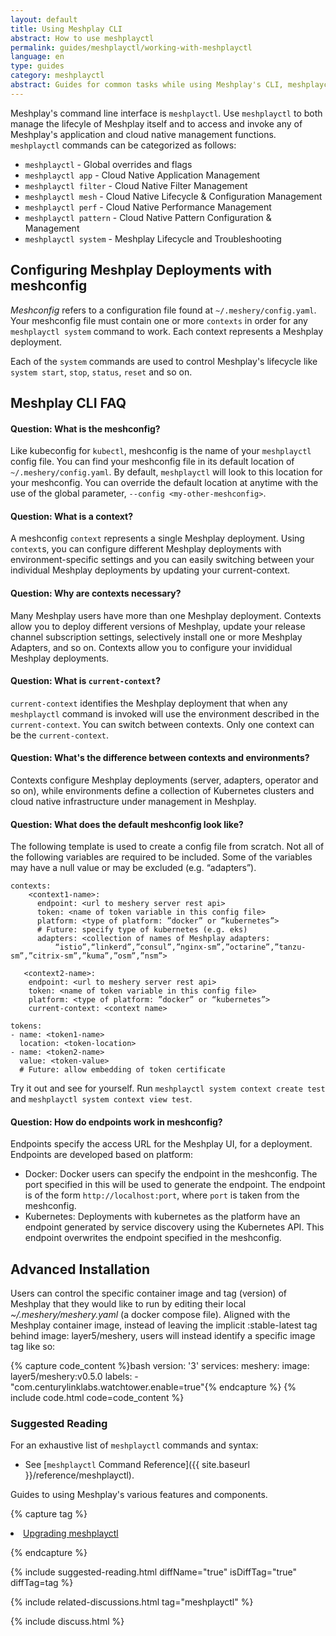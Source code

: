 ```yaml
---
layout: default
title: Using Meshplay CLI
abstract: How to use meshplayctl
permalink: guides/meshplayctl/working-with-meshplayctl
language: en
type: guides
category: meshplayctl
abstract: Guides for common tasks while using Meshplay's CLI, meshplayctl.
---
```


Meshplay's command line interface is `meshplayctl`. Use `meshplayctl` to both manage the lifecyle of Meshplay itself and to access and invoke any of Meshplay's application and cloud native management functions. `meshplayctl` commands can be categorized as follows:

- `meshplayctl` - Global overrides and flags
- `meshplayctl app` - Cloud Native Application Management
- `meshplayctl filter` - Cloud Native Filter Management
- `meshplayctl mesh` - Cloud Native Lifecycle & Configuration Management
- `meshplayctl perf` - Cloud Native Performance Management
- `meshplayctl pattern` - Cloud Native Pattern Configuration & Management
- `meshplayctl system` - Meshplay Lifecycle and Troubleshooting

## Configuring Meshplay Deployments with meshconfig

_Meshconfig_ refers to a configuration file found at `~/.meshery/config.yaml`. Your meshconfig file must contain one or more `contexts` in order for any `meshplayctl system` command to work. Each context represents a Meshplay deployment.

Each of the `system` commands are used to control Meshplay's lifecycle like `system start`, `stop`, `status`, `reset` and so on.

## Meshplay CLI FAQ

#### Question: What is the meshconfig?

Like kubeconfig for `kubectl`, meshconfig is the name of your `meshplayctl` config file. You can find your meshconfig file in its default location of `~/.meshery/config.yaml`. By default, `meshplayctl` will look to this location for your meshconfig. You can override the default location at anytime with the use of the global parameter, `--config <my-other-meshconfig>`.

#### Question: What is a context?

A meshconfig `context` represents a single Meshplay deployment. Using `context`s, you can configure different Meshplay deployments with environment-specific settings and you can easily switching between your individual Meshplay deployments by updating your current-context.

#### Question: Why are contexts necessary?

Many Meshplay users have more than one Meshplay deployment. Contexts allow you to deploy different versions of Meshplay, update your release channel subscription settings, selectively install one or more Meshplay Adapters, and so on. Contexts allow you to configure your invididual Meshplay deployments.

#### Question: What is `current-context`?

`current-context` identifies the Meshplay deployment that when any `meshplayctl` command is invoked will use the environment described in the `current-context`. You can switch between contexts. Only one context can be the `current-context`.

#### Question: What's the difference between contexts and environments?

Contexts configure Meshplay deployments (server, adapters, operator and so on), while environments define a collection of Kubernetes clusters and cloud native infrastructure under management in Meshplay.

#### Question: What does the default meshconfig look like?

The following template is used to create a config file from scratch. Not all of the following variables are required to be included. Some of the variables may have a null value or may be excluded (e.g. “adapters”).

```
contexts:
    <context1-name>:
      endpoint: <url to meshery server rest api>
      token: <name of token variable in this config file>
      platform: <type of platform: ”docker” or “kubernetes”>
      # Future: specify type of kubernetes (e.g. eks)
      adapters: <collection of names of Meshplay adapters:
          “istio”,“linkerd”,”consul”,”nginx-sm”,”octarine”,”tanzu-sm”,”citrix-sm”,”kuma”,”osm”,”nsm”>

   <context2-name>:
    endpoint: <url to meshery server rest api>
    token: <name of token variable in this config file>
    platform: <type of platform: ”docker” or “kubernetes”>
    current-context: <context name>

tokens:
- name: <token1-name>
  location: <token-location>
- name: <token2-name>
  value: <token-value>
  # Future: allow embedding of token certificate
```

Try it out and see for yourself. Run `meshplayctl system context create test` and `meshplayctl system context view test`.

#### Question: How do endpoints work in meshconfig?

Endpoints specify the access URL for the Meshplay UI, for a deployment. Endpoints are developed based on platform:

- Docker: Docker users can specify the endpoint in the meshconfig. The port specified in this will be used to generate the endpoint. The endpoint is of the form `http://localhost:port`, where `port` is taken from the meshconfig.
- Kubernetes: Deployments with kubernetes as the platform have an endpoint generated by service discovery using the Kubernetes API. This endpoint overwrites the endpoint specified in the meshconfig.

## Advanced Installation

Users can control the specific container image and tag (version) of Meshplay that they would like to run by editing their local _~/.meshery/meshery.yaml_ (a docker compose file).
Aligned with the Meshplay container image, instead of leaving the implicit :stable-latest tag behind image: layer5/meshery, users will instead identify a specific image tag like so:

{% capture code_content %}bash
version: '3'
services:
  meshery:
    image: layer5/meshery:v0.5.0
    labels:
      - "com.centurylinklabs.watchtower.enable=true"{% endcapture %}
{% include code.html code=code_content %}

### Suggested Reading

For an exhaustive list of `meshplayctl` commands and syntax:

- See [`meshplayctl` Command Reference]({{ site.baseurl }}/reference/meshplayctl).

Guides to using Meshplay's various features and components.

{% capture tag %}

<li><a href="{{ site.baseurl }}/guides/upgrade#upgrading-meshery-cli">Upgrading meshplayctl</a></li>

{% endcapture %}

{% include suggested-reading.html diffName="true" isDiffTag="true" diffTag=tag %}

{% include related-discussions.html tag="meshplayctl" %}

<!-- ## Related Guides

<div>
  <a href="{{ site.baseurl }}/guides/meshplayctl/configuring-autocompletion-for-meshplayctl">
    <div class="overview">Configuring Autocompletion for `meshplayctl`</div>
  </a>
  <p>Configure automatic completion of `meshplayctl` commands in your environment.</p>
</div>

<div class="wrapper" style="text-align: left;">
  <div>
  <a href="{{ site.baseurl }}/reference/meshplayctl">
    <div class="overview">Command Reference</div>
  </a>
  <p>Find an exhaustive list of commands and their syntax.</p>
</div>

<div>
  <a href="{{ site.baseurl }}/guides/upgrade">
    <div class="overview">Upgrade Guide</div>
  </a>
  <p>To upgrade <code>meshplayctl</code>, refer to the Upgrade Guide.</p>
</div>


</div> -->

<!--
## Installing `meshplayctl`

### Mac or Linux

Use your choice of homebrew or bash to install `meshplayctl`. You only need to use one.
### Homebrew

Install `meshplayctl` and run Meshplay on Mac with Homebrew.

#### Installing with Homebrew

To install `meshplayctl`, execute the following commands:

 <pre class="codeblock-pre"><div class="codeblock">
 <div class="clipboardjs">
 brew install meshplayctl
 meshplayctl system start
 </div></div>
 </pre>

**Upgrading with Homebrew**

To upgrade `meshplayctl`, execute the following command:

 <pre class="codeblock-pre"><div class="codeblock">
 <div class="clipboardjs">
 brew upgrade meshplayctl
 </div></div>
 </pre>

#### Bash

**Installing with Bash**

Install `meshplayctl` and run Meshplay on Mac or Linux with this script:

 <pre class="codeblock-pre"><div class="codeblock">
 <div class="clipboardjs">
 curl -L https://khulnasoft.com/install | bash -
 </div></div>
 </pre>

**Upgrading with Bash**

Upgrade `meshplayctl` and run Meshplay on Mac or Linux with this script:

 <pre class="codeblock-pre"><div class="codeblock">
 <div class="clipboardjs">
 curl -L https://khulnasoft.com/install | bash -
 </div></div>
 </pre>

## Windows

### Installing the `meshplayctl` binary

Download and unzip `meshplayctl` from the [Meshplay releases](https://github.com/khulnasoft/meshplay/releases/) page. Add `meshplayctl` to your PATH for ease of use. Then, execute:

 <pre class="codeblock-pre"><div class="codeblock">
 <div class="clipboardjs">
 ./meshplayctl system start
 </div></div>
 </pre>

### Scoop

Use [Scoop](https://scoop.sh) to install Meshplay on your Windows machine.

**Installing with Scoop**

Add the Meshplay Scoop Bucket and install:

 <pre class="codeblock-pre"><div class="codeblock">
 <div class="clipboardjs">
 scoop bucket add meshplayctl https://github.com/layer5io/scoop-bucket.git
 scoop install meshplayctl
 </div></div>
 </pre>

**Upgrading with Scoop**

To upgrade `meshplayctl`, execute the following command:

 <pre class="codeblock-pre"><div class="codeblock">
 <div class="clipboardjs">
 scoop update meshplayctl
 </div></div>
 </pre>

-->

{% include discuss.html %}

